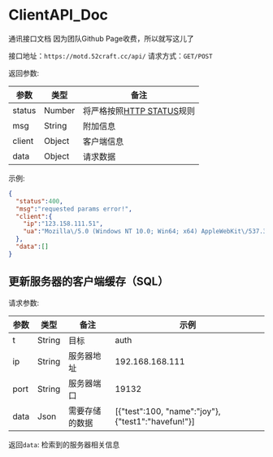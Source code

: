 # ClientAPI_Doc
通讯接口文档
因为团队Github Page收费，所以就写这儿了


接口地址：`https://motd.52craft.cc/api/`
请求方式：`GET/POST`

返回参数:

参数 | 类型 | 备注
 --- | --- | --- 
status | Number | 将严格按照[HTTP STATUS](https://github.com/MotdPlatform/ClientAPI_Doc/blob/main/HTTP_STATUS.md)规则
msg | String | 附加信息
client| Object | 客户端信息
data | Object | 请求数据

示例:
```json
{
  "status":400,
  "msg":"requested params error!",
  "client":{
    "ip":"123.158.111.51",
    "ua":"Mozilla\/5.0 (Windows NT 10.0; Win64; x64) AppleWebKit\/537.36 (KHTML, like Gecko) Chrome\/88.0.4324.182 Safari\/537.36"
  },
  "data":[]
}
```

## 更新服务器的客户端缓存（SQL）

请求参数:

参数 | 类型 | 备注 | 示例
 --- | --- | --- | ---
t | String | 目标 | auth
ip | String | 服务器地址 | 192.168.168.111
port | String | 服务器端口 | 19132
data | Json | 需要存储的数据 | \[{"test":100, "name":"joy"},{"test1":"havefun!"}\]

返回`data`: 检索到的服务器相关信息
